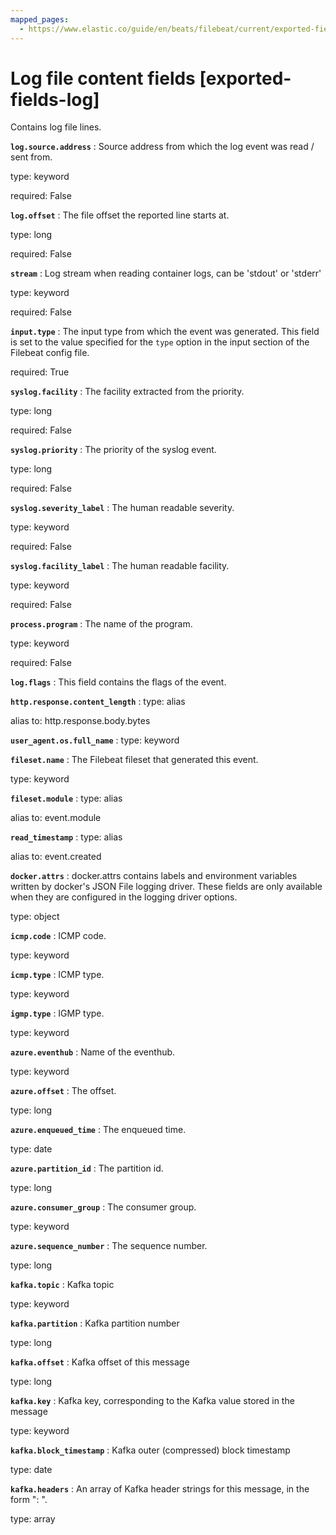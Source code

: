```yaml
---
mapped_pages:
  - https://www.elastic.co/guide/en/beats/filebeat/current/exported-fields-log.html
---
```


# Log file content fields [exported-fields-log]

Contains log file lines.


**`log.source.address`**
:   Source address from which the log event was read / sent from.

type: keyword

required: False


**`log.offset`**
:   The file offset the reported line starts at.

type: long

required: False


**`stream`**
:   Log stream when reading container logs, can be 'stdout' or 'stderr'

type: keyword

required: False


**`input.type`**
:   The input type from which the event was generated. This field is set to the value specified for the `type` option in the input section of the Filebeat config file.

required: True


**`syslog.facility`**
:   The facility extracted from the priority.

type: long

required: False


**`syslog.priority`**
:   The priority of the syslog event.

type: long

required: False


**`syslog.severity_label`**
:   The human readable severity.

type: keyword

required: False


**`syslog.facility_label`**
:   The human readable facility.

type: keyword

required: False


**`process.program`**
:   The name of the program.

type: keyword

required: False


**`log.flags`**
:   This field contains the flags of the event.


**`http.response.content_length`**
:   type: alias

alias to: http.response.body.bytes




**`user_agent.os.full_name`**
:   type: keyword


**`fileset.name`**
:   The Filebeat fileset that generated this event.

type: keyword


**`fileset.module`**
:   type: alias

alias to: event.module


**`read_timestamp`**
:   type: alias

alias to: event.created


**`docker.attrs`**
:   docker.attrs contains labels and environment variables written by docker's JSON File logging driver. These fields are only available when they are configured in the logging driver options.

type: object


**`icmp.code`**
:   ICMP code.

type: keyword


**`icmp.type`**
:   ICMP type.

type: keyword


**`igmp.type`**
:   IGMP type.

type: keyword



**`azure.eventhub`**
:   Name of the eventhub.

type: keyword


**`azure.offset`**
:   The offset.

type: long


**`azure.enqueued_time`**
:   The enqueued time.

type: date


**`azure.partition_id`**
:   The partition id.

type: long


**`azure.consumer_group`**
:   The consumer group.

type: keyword


**`azure.sequence_number`**
:   The sequence number.

type: long



**`kafka.topic`**
:   Kafka topic

type: keyword


**`kafka.partition`**
:   Kafka partition number

type: long


**`kafka.offset`**
:   Kafka offset of this message

type: long


**`kafka.key`**
:   Kafka key, corresponding to the Kafka value stored in the message

type: keyword


**`kafka.block_timestamp`**
:   Kafka outer (compressed) block timestamp

type: date


**`kafka.headers`**
:   An array of Kafka header strings for this message, in the form "<key>: <value>".

type: array


